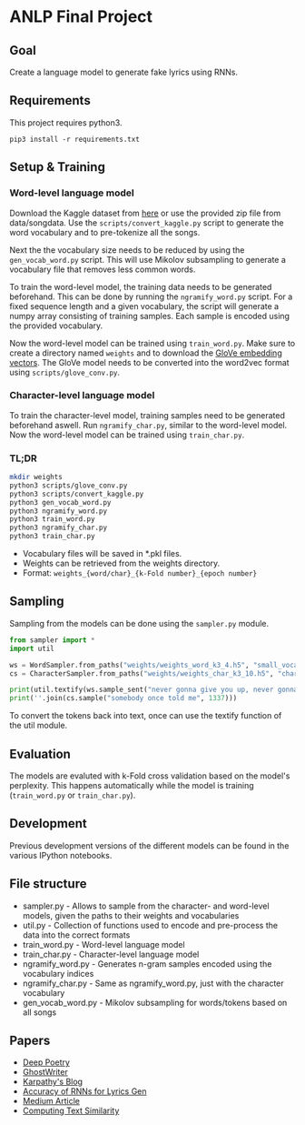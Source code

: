 # ANLP Final Project

## Goal

Create a language model to generate fake lyrics using RNNs.

## Requirements

This project requires python3.

```
pip3 install -r requirements.txt
```

## Setup & Training

### Word-level language model

Download the Kaggle dataset from [here](https://www.kaggle.com/mousehead/songlyrics) or use the provided zip file from data/songdata.
Use the `scripts/convert_kaggle.py` script to generate the word vocabulary and to pre-tokenize all the songs.

Next the the vocabulary size needs to be reduced by using the `gen_vocab_word.py` script.
This will use Mikolov subsampling to generate a vocabulary file that removes less common words.

To train the word-level model, the training data needs to be generated beforehand.
This can be done by running the `ngramify_word.py` script. For a fixed sequence length and a given
vocabulary, the script will generate a numpy array consisting of training samples. Each sample
is encoded using the provided vocabulary.

Now the word-level model can be trained using `train_word.py`. Make sure to create a
directory named `weights` and to download the [GloVe embedding vectors](http://nlp.stanford.edu/data/glove.6B.zip).
The GloVe model needs to be converted into the word2vec format using `scripts/glove_conv.py`.

### Character-level language model

To train the character-level model, training samples need to be generated beforehand aswell.
Run `ngramify_char.py`, similar to the word-level model.
Now the word-level model can be trained using `train_char.py`.

### TL;DR

```sh
mkdir weights
python3 scripts/glove_conv.py
python3 scripts/convert_kaggle.py
python3 gen_vocab_word.py
python3 ngramify_word.py
python3 train_word.py
python3 ngramify_char.py
python3 train_char.py
```

- Vocabulary files will be saved in *.pkl files.
- Weights can be retrieved from the weights directory.
- Format: `weights_{word/char}_{k-Fold number}_{epoch number}`

## Sampling

Sampling from the models can be done using the `sampler.py` module.

```python
from sampler import *
import util

ws = WordSampler.from_paths("weights/weights_word_k3_4.h5", "small_vocab.pkl", 6)
cs = CharacterSampler.from_paths("weights/weights_char_k3_10.h5", "chars.pkl", 8)

print(util.textify(ws.sample_sent("never gonna give you up, never gonna", 42)))
print(''.join(cs.sample("somebody once told me", 1337)))
```

To convert the tokens back into text, once can use the textify function of the util module.

## Evaluation

The models are evaluted with k-Fold cross validation based on the model's perplexity.
This happens automatically while the model is training (`train_word.py` or `train_char.py`).

## Development

Previous development versions of the different models can be found in the various IPython notebooks.

## File structure

* sampler.py - Allows to sample from the character- and word-level models, given the paths to their weights and vocabularies
* util.py - Collection of functions used to encode and pre-process the data into the correct formats
* train_word.py - Word-level language model
* train_char.py - Character-level language model
* ngramify_word.py - Generates n-gram samples encoded using the vocabulary indices
* ngramify_char.py - Same as ngramify_word.py, just with the character vocabulary
* gen_vocab_word.py - Mikolov subsampling for words/tokens based on all songs

## Papers

- [Deep Poetry](https://web.stanford.edu/class/archive/cs/cs224n/cs224n.1174/reports/2762063.pdf)
- [GhostWriter](http://www.emnlp2015.org/proceedings/EMNLP/pdf/EMNLP221.pdf)
- [Karpathy's Blog](http://karpathy.github.io/2015/05/21/rnn-effectiveness/)
- [Accuracy of RNNs for Lyrics Gen](http://ejosue.com/wp-content/uploads/COMPSCI380-2018-LSTM-RNN.pdf)
- [Medium Article](https://medium.com/coinmonks/word-level-lstm-text-generator-creating-automatic-song-lyrics-with-neural-networks-b8a1617104fb)
- [Computing Text Similarity](http://tuprints.ulb.tu-darmstadt.de/4342/1/TUD-CS-2015-0017.pdf)
